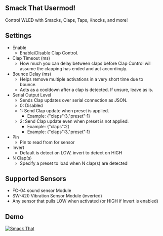 Smack That Usermod!
---
Control WLED with Smacks, Claps, Taps, Knocks, and more!


Settings
---
* Enable
  * Enable/Disable Clap Control.
* Clap Timeout (ms)
  * How much you can delay between claps before Clap Control will assume the clapping has ended and act accordingly.
* Bounce Delay (ms)
  * Helps remove multiple activations in a very short time due to bounce.
  * Acts as a cooldown after a clap is detected. If unsure, leave as is.
* Serial Output Level
  * Sends Clap updates over serial connection as JSON.
  * 0: Disabled
  * 1: Send Clap update when preset is applied.
    * Example: {"claps":3,"preset":1}
  * 2: Send Clap update even when preset is not applied.
    * Example: {"claps":2}
    * Example: {"claps":3,"preset":1}
* Pin
  * Pin to read from for sensor
* Invert
  * Default is detect on LOW, invert to detect on HIGH
* N Clap(s)
  * Specify a preset to load when N clap(s) are detected



Supported Sensors
---
* FC-04 sound sensor Module
* SW-420 Vibration Sensor Module (inverted)
* Any sensor that pulls LOW when activated (or HIGH if Invert is enabled) 


Demo
---
[![Smack That](https://img.youtube.com/vi/mRhMShXGT5s/0.jpg)](https://www.youtube.com/watch?v=mRhMShXGT5s)
